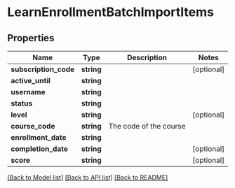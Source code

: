 # LearnEnrollmentBatchImportItems

## Properties
Name | Type | Description | Notes
------------ | ------------- | ------------- | -------------
**subscription_code** | **string** |  | [optional] 
**active_until** | **string** |  | 
**username** | **string** |  | 
**status** | **string** |  | 
**level** | **string** |  | [optional] 
**course_code** | **string** | The code of the course | 
**enrollment_date** | **string** |  | 
**completion_date** | **string** |  | [optional] 
**score** | **string** |  | [optional] 

[[Back to Model list]](../README.md#documentation-for-models) [[Back to API list]](../README.md#documentation-for-api-endpoints) [[Back to README]](../README.md)


